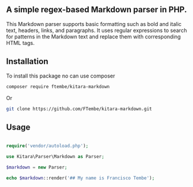 ## A simple regex-based Markdown parser in PHP.

This Markdown parser supports basic formatting such as bold and italic text, headers, links, and paragraphs. It uses regular expressions to search for patterns in the Markdown text and replace them with corresponding HTML tags.

## Installation 

To install this package no can use composer
```bash 
composer require ftembe/kitara-markdown
```
Or 
```bash
git clone https://github.com/FTembe/kitara-markdown.git
```
## Usage

```php

require('vendor/autoload.php');

use Kitara\Parser\Markdown as Parser;

$markdown = new Parser;

echo $markdown::render('## My name is Francisco Tembe');

```
